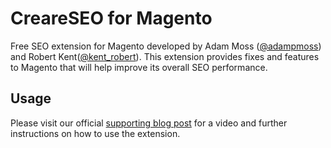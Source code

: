 <h1>CreareSEO for Magento</h1>
<p>Free SEO extension for Magento developed by Adam Moss (<a href="https://twitter.com/adampmoss">@adampmoss</a>) and Robert Kent(<a href="https://twitter.com/kent_robert">@kent_robert</a>). This extension provides fixes and features to Magento that will help improve its overall SEO performance.</p>
<h2>Usage</h2>
<p>Please visit our official <a href="http://www.creare.co.uk/creare-seo-magento-extension">supporting blog post</a> for a video and further instructions on how to use the extension.</p>
